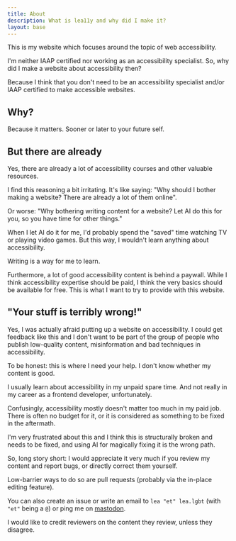 ```yaml
---
title: About
description: What is lea11y and why did I make it?
layout: base
---
```

This is my website which focuses around the topic of web accessibility.

I'm neither IAAP certified nor working as an accessibility specialist.
So, why did I make a website about accessibility then?

Because I think that you don't need to be an accessibility specialist
and/or IAAP certified to make accessible websites.

## Why?

Because it matters. Sooner or later to your future self.

## But there are already

Yes, there are already a lot of accessibility courses and other valuable
resources.

I find this reasoning a bit irritating. It's like saying: "Why should
I bother making a website? There are already a lot of them online".

Or worse: "Why bothering writing content for a website? Let AI do this for you,
so you have time for other things."

When I let AI do it for me, I'd probably spend the "saved" time watching TV
or playing video games. But this way, I wouldn't learn anything about accessibility.

Writing is a way for me to learn.

Furthermore, a lot of good accessibility content is behind a paywall. While
I think accessibility expertise should be paid, I think the very basics should
be available for free. This is what I want to try to provide with this website.

## "Your stuff is terribly wrong!"

Yes, I was actually afraid putting up a website on accessibility. I could get
feedback like this and I don't want to be part of the group of people who
publish low-quality content, misinformation and bad techniques in accessibility.

To be honest: this is where I need your help.
I don't know whether my content is good.

I usually learn about accessibility in my unpaid spare time.
And not really in my career as a frontend developer, unfortunately.

Confusingly, accessibility mostly doesn't matter too much in my paid job.
There is often no budget for it, or it is considered as something
to be fixed in the aftermath.

I'm very frustrated about this and I think this is structurally broken
and needs to be fixed, and using AI for magically fixing it is the
wrong path.

So, long story short: I would appreciate it very much if you review my content
and report bugs, or directly correct them yourself.

Low-barrier ways to do so are pull requests (probably via the in-place editing feature).

You can also create an issue or write an email
to `lea "et" lea.lgbt` (with `"et"` being a `@`) or ping me on [mastodon](https://lea.lgbt/@lea).

I would like to credit reviewers on the content they review, unless they disagree.
